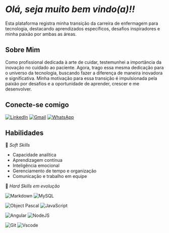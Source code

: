 # *Olá, seja muito bem vindo(a)!!*

  Esta plataforma registra minha transição da carreira de enfermagem para tecnologia, destacando aprendizados específicos, desafios inspiradores e minha paixão por ambas as áreas.

  ## Sobre Mim
   Como profissional dedicada à arte de cuidar, testemunhei a importância da inovação no cuidado ao paciente. Agora, trago essa mesma dedicação para o universo da tecnologia, buscando fazer a diferença de maneira inovadora e significativa. Minha motivação para essa transição é impulsionada pela paixão por desafios e a oportunidade de aprender, crescer e me desenvolver.

  ## Conecte-se comigo
 [![LinkedIn](https://img.shields.io/badge/LinkedIn-0077B5?style=for-the-badge&logo=linkedin&logoColor=white)](https://www.linkedin.com/in/jessica-souza03/)  [![Gmail](https://img.shields.io/badge/Gmail-333333?style=for-the-badge&logo=gmail&logoColor=red)](mailto:jessicassouza.web@gmail.com)    [![WhatsApp](https://img.shields.io/badge/WhatsApp-25D366?style=for-the-badge&logo=whatsapp&logoColor=white)](https://wa.me/55+16+996062716)
  
  ## Habilidades

  📌 *Soft Skills* 

  * Capacidade analítica                         
  * Aprendizagem contínua                        
  * Inteligência emocional
  * Gerenciamento de tempo e organização
  * Comunicação e trabalho em equipe
 
 📌 *Hard Skills em evolução* 

![Markdown](https://img.shields.io/badge/Markdown-000?style=for-the-badge&logo=markdown)  ![MySQL](https://img.shields.io/badge/MySQL-000?style=for-the-badge&logo=mysql&logoColor=005C84)

![Object Pascal](https://img.shields.io/badge/Object-Pascal-000?style=for-the-badge&logo=&logoColor=777884)   ![JavaScript](https://img.shields.io/badge/JavaScript-F7DF1E?style=for-the-badge&logo=javascript&logoColor=black)


![Angular](https://img.shields.io/badge/Angular-DD0031?style=for-the-badge&logo=angular&logoColor=white)   ![NodeJS](https://img.shields.io/badge/node.js-6DA55F?style=for-the-badge&logo=node.js&logoColor=white)

![Git](https://img.shields.io/badge/GIT-E44C30?style=for-the-badge&logo=git&logoColor=white)   ![Vscode](https://img.shields.io/badge/Vscode-007ACC?style=for-the-badge&logo=visual-studio-code&logoColor=white)






